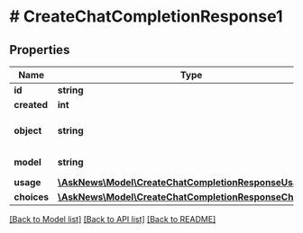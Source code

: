 # # CreateChatCompletionResponse1

## Properties

Name | Type | Description | Notes
------------ | ------------- | ------------- | -------------
**id** | **string** |  |
**created** | **int** |  |
**object** | **string** |  | [optional] [default to 'chat.completion']
**model** | **string** |  | [optional] [default to 'gpt-4o-mini']
**usage** | [**\AskNews\Model\CreateChatCompletionResponseUsage1**](CreateChatCompletionResponseUsage1.md) |  |
**choices** | [**\AskNews\Model\CreateChatCompletionResponseChoice1[]**](CreateChatCompletionResponseChoice1.md) |  |

[[Back to Model list]](../../README.md#models) [[Back to API list]](../../README.md#endpoints) [[Back to README]](../../README.md)
